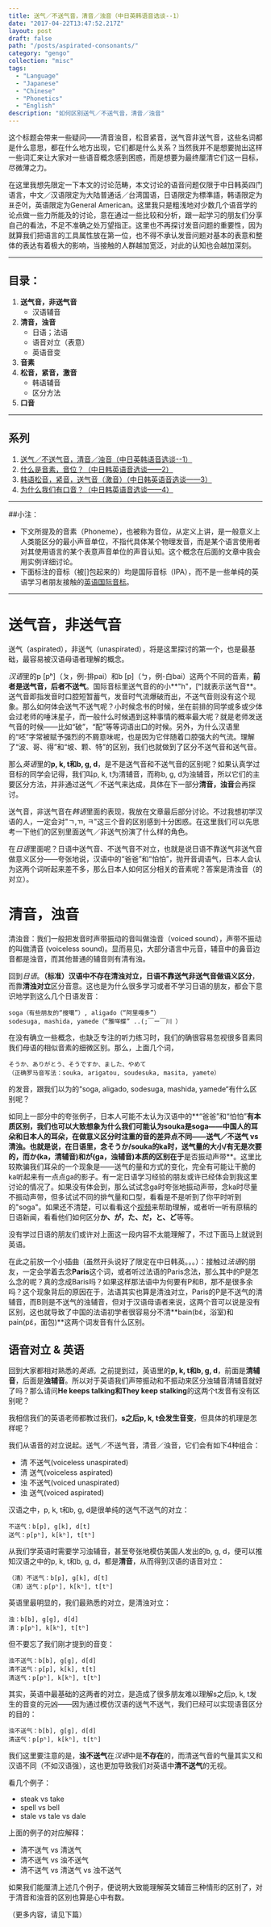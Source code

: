 ```yaml
---
title: 送气／不送气音，清音／浊音（中日英韩语音选谈--1）
date: "2017-04-22T13:47:52.217Z"
layout: post
draft: false
path: "/posts/aspirated-consonants/"
category: "gengo"
collection: "misc"
tags:
  - "Language"
  - "Japanese"
  - "Chinese"
  - "Phonetics"
  - "English"
description: "如何区别送气／不送气音，清音／浊音"
---
```


这个标题会带来一些疑问——清音浊音，松音紧音，送气音非送气音，这些名词都是什么意思，都在什么地方出现，它们都是什么关系？当然我并不是想要抛出这样一些词汇来让大家对一些语音概念感到困惑，而是想要为最终厘清它们这一目标，尽微薄之力。

在这里我想先限定一下本文的讨论范畴，本文讨论的语音问题仅限于中日韩英四门语言，中文／汉语限定为大陆普通话／台湾国语，日语限定为標準語，韩语限定为표준어，英语限定为General American。这里我只是粗浅地对少数几个语音学的论点做一些力所能及的讨论，意在通过一些比较和分析，跟一起学习的朋友们分享自己的看法，不足不准确之处万望指正。这里也不再探讨发音问题的重要性，因为就算我们把语言的工具属性放在第一位，也不得不承认发音问题对基本的表意和整体的表达有着极大的影响，当接触的人群越加宽泛，对此的认知也会越加深刻。

----
## 目录：
1. **送气音，非送气音**
   - 汉语辅音
2. **清音，浊音**
    - 日语；法语
    - 语音对立（表意）
    - 英语音变
3. **音素**
4. **松音，紧音，激音**
   - 韩语辅音
   - 区分方法
5. **口音**

----
## 系列
1. [送气／不送气音，清音／浊音（中日英韩语音选谈--1）](https://www.jianshu.com/p/6f5cb3d07ea7)
2. [什么是音素，音位？（中日韩英语音选谈——2）](https://www.jianshu.com/p/2665b5655ef9)
3. [韩语松音，紧音，送气音（激音）（中日韩英语音选谈——3）](https://www.jianshu.com/p/8df495fc7558)
4. [为什么我们有口音？（中日韩英语音选谈——4）](https://www.jianshu.com/p/725252c47961)

----
##小注：

- 下文所提及的音素（Phoneme），也被称为音位，从定义上讲，是一般意义上人类能区分的最小声音单位，不指代具体某个物理发音，而是某个语言使用者对其使用语言的某个表意声音单位的声音认知。这个概念在后面的文章中我会用实例详细讨论。
- 下面标注的音标（被[]包起来的）均是国际音标（IPA），而不是一些单纯的英语学习者朋友接触的[英语国际音标](!https://baike.baidu.com/item/%E8%8B%B1%E8%AF%AD%E5%9B%BD%E9%99%85%E9%9F%B3%E6%A0%87)。

----
# 送气音，非送气音
送气（aspirated），非送气（unaspirated），将是这里探讨的第一个，也是最基础，最容易被汉语母语者理解的概念。

*汉语*里的p [pʰ]（ㄆ，例-排pai）和b [p]（ㄅ，例-白bai）这两个不同的音素，**前者是送气音，后者不送气**。国际音标里送气音的的小**"h"，[ʰ]就表示送气音**。送气音即指发音时口腔短暂蓄气，发音时气流爆破而出，不送气音则没有这个现象。那么如何体会送气不送气呢？小时候念书的时候，坐在前排的同学或多或少体会过老师的唾沫星子，而一般什么时候遇到这种事情的概率最大呢？就是老师发送气音的时候——比如“破”，“配”等等词语出口的时候。另外，为什么汉语里的“呸”字常被赋予强烈的不屑意味呢，也是因为它伴随着口腔强大的气流。理解了“波、哥、得”和“坡、颗、特”的区别，我们也就做到了区分不送气音和送气音。

那么*英语*里的**p, k, t和b, g, d**，是不是送气音和不送气音的区别呢？如果认真学过音标的同学会记得，我们叫p, k, t为清辅音，而称b, g, d为浊辅音，所以它们的主要区分方法，并非通过送气／不送气来达成，具体在下一部分**清音，浊音**会再探讨。

送气音，非送气音在*韩语*里面的表现，我放在文章最后部分讨论。不过我想初学汉语的人，一定会对"ㄱ,ㄲ, ㅋ"这三个音的区别感到十分困惑。在这里我们可以先思考一下他们的区别里面送气／非送气扮演了什么样的角色。

在*日语*里面呢？日语中送气音、不送气音不对立，也就是说日语不靠送气非送气音做意义区分——夸张地说，汉语中的“爸爸”和“怕怕”，抛开音调语气，日本人会认为这两个词听起来差不多，那么日本人如何区分相关的音素呢？答案是清浊音（的对立）。

# 清音，浊音
清浊音：我们一般把发音时声带振动的音叫做浊音（voiced sound），声带不振动的叫做清音 (voiceless sound)。显而易见，大部分语言中元音，辅音中的鼻音边音都是浊音，而其他普通的辅音则有清有浊。

回到*日语*。**（标准）汉语中不存在清浊对立，日语不靠送气非送气音做语义区分**，而靠**清浊对立**区分音意。这也是为什么很多学习或者不学习日语的朋友，都会下意识地学到这么几个日语发音：
```
soga（有些朋友的“搜噶”）, aligado（“阿里嘎多”）
sodesuga, mashida, yamede（“雅咩蝶” ..(;￣ー￣川 ）
```
在没有确立一些概念，也缺乏专注的听力练习时，我们的确很容易忽视很多音素同我们母语的相似音素的细微区别。那么，上面几个词，
```
そうか、ありがとう、そうですか、ました、やめて
（正确罗马音写法：souka, arigatou, soudesuka, masita, yamete）
```
的发音，跟我们以为的“soga, aligado, sodesuga, mashida, yamede“有什么区别呢？

如同上一部分中的夸张例子，日本人可能不太认为汉语中的**“爸爸”和“怕怕”**有本质区别，我们也可以大致想象为什么我们可能认为souka是soga——中国人的耳朵和日本人的耳朵，在做意义区分时注重的音的差异点不同——送气／不送气 vs 清浊。也就是说，在日语里，念そうか/souka的ka时，**送气量的大小/有无是次要的**，而か(ka，清辅音)和が(ga，浊辅音)本质的区别在于**是否振动声带**。这里比较欺骗我们耳朵的一个现象是——送气的量和方式的变化，完全有可能让干脆的ka听起来有一点点ga的影子。有一定日语学习经验的朋友或许已经体会到我这里讨论的情况了。如果没有体会到，那么试试念ga时夸张地振动声带，念ka时尽量不振动声带，但多试试不同的排气量和口型，看看是不是听到了你平时听到的"soga"。如果还不清楚，可以看看这个[视频](!https://www.youtube.com/watch?v=PnNQ9JfXy5E)来帮助理解，或者听一听有原稿的日语新闻，看看他们如何区分**か、が，た、だ，と、ど**等等。

没有学过日语的朋友们或许对上面这一段内容不太能理解了，不过下面马上就说到英语。

在此之前放一个小插曲（虽然开头说好了限定在中日韩英。。。）：接触过*法语*的朋友，一定会学着去念**Paris**这个词，或者听过法语的Paris念法，那么其中的P是怎么念的呢？真的念成Baris吗？如果这样那法语中为何要有P和B，那不是很多余吗？这个现象背后的原因在于，法语其实也算是清浊对立，Paris的P是不送气的清辅音，而B则是不送气的浊辅音，但对于汉语母语者来说，这两个音可以说是没有区别，这也就导致了中国的法语初学者很容易分不清**bain(bɛ̃，浴室)和pain(pɛ̃，面包)**这两个词发音有什么区别。

## 语音对立 & 英语
回到大家都相对熟悉的*英语*。之前提到过，英语里的**p, k, t和b, g, d**，前面是**清辅音**，后面是**浊辅音**。所以对于英语我们声带振动和不振动来区分浊辅音清辅音就好了吗？那么请问**He keeps talking和They keep stalking**的这两个t发音有没有区别呢？

我相信我们的英语老师都教过我们，**s之后p, k, t会发生音变**，但具体的机理是怎样呢？

我们从语音的对立说起。送气／不送气音，清音／浊音，它们会有如下4种组合：

- 清 不送气(voiceless unaspirated)
- 清 送气(voiceless aspirated)
- 浊 不送气(voiced unaspirated)
- 浊 送气(voiced aspirated)

汉语之中，p, k, t和b, g, d是很单纯的送气不送气的对立：
```
不送气：b[p], g[k], d[t]
送气：p[pʰ], k[kʰ], t[tʰ]
```

从我们学英语时需要学习浊辅音，甚至夸张地模仿美国人发出的b, g, d，便可以推知汉语之中的p, k, t和b, g, d，都是**清音**，从而得到汉语的语音对立：
```
（清）不送气：b[p], g[k], d[t]
（清）送气：p[pʰ], k[kʰ], t[tʰ]
```

英语里最明显的，我们最熟悉的对立，是清浊对立：
```
浊：b[b], g[g], d[d]
清：p[pʰ], k[kʰ], t[tʰ]
```
但不要忘了我们刚才提到的音变：
```
浊不送气：b[b], g[g], d[d]
清不送气：p[p], k[k], t[t]
清送气：p[pʰ], k[kʰ], t[tʰ]
```
其实，英语中最基础的这两者的对立，是造成了很多朋友难以理解s之后p, k, t发生的音变的元凶——因为通过模仿汉语的送气不送气，我们已经可以实现语音区分的目的：
```
浊不送气：b[b], g[g], d[d]
清送气：p[pʰ], k[kʰ], t[tʰ]
```
我们这里要注意的是，**浊不送气**在*汉语*中是**不存在**的，而清送气音的气量其实又和汉语不同（不如汉语强），这也更加导致我们对英语中**清不送气**的无视。

看几个例子：
- steak vs take
- spell vs bell
- stale vs tale vs dale

上面的例子的对应解释：
- 清不送气 vs 清送气
- 清不送气 vs 浊不送气
- 清不送气 vs 清送气 vs 浊不送气

如果我们能厘清上述几个例子，便说明大致能理解英文辅音三种情形的区别了，对于清音和浊音的区别也算是心中有数。

（更多内容，请见下篇）